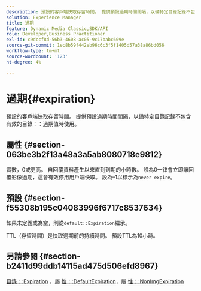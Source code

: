 ```yaml
---
description: 預設的客戶端快取存留時間。 提供預設過期時間間隔，以備特定目錄記錄不包含有效的目錄過期值時使用。
solution: Experience Manager
title: 過期
feature: Dynamic Media Classic,SDK/API
role: Developer,Business Practitioner
exl-id: c9dccf8d-56b3-4608-ac05-9c17babc609e
source-git-commit: 1ec8b59f442eb96c6c3f5f1405d57a38a86bd056
workflow-type: tm+mt
source-wordcount: '123'
ht-degree: 4%

---
```


# 過期{#expiration}

預設的客戶端快取存留時間。 提供預設過期時間間隔，以備特定目錄記錄不包含有效的目錄：：過期值時使用。

## 屬性 {#section-063be3b2f13a48a3a5ab8080718e9812}

實數，0或更高。 自回覆資料產生以來直到到期的小時數。 設為0一律會立即讓回覆影像過期，這會有效停用用戶端快取。 設為–1以標示為`never expire`。

## 預設 {#section-f55308b195c04083996f6717c8537634}

如果未定義或為空，則從`default::Expiration`繼承。

TTL（存留時間）是快取過期前的持續時間。 預設TTL為10小時。

## 另請參閱 {#section-b2411d99ddb14115ad475d506efd8967}

[目錄：:Expiration](../../../../../is-api/image-catalog/image-serving-api-ref/c-image-catalog-reference/c-image-svg-data-reference/c-image-data-reference/r-expiration-cat.md#reference-a7afd668ecbb4d2da65d86259aa6a28a) ，屬 [性：:DefaultExpiration](../../../../../is-api/image-catalog/image-serving-api-ref/c-image-catalog-reference/c-attributes-reference/r-defaultexpiration.md#reference-0526166fab654fceb243b75d1ea4f0cf)，屬 [性：:NonImgExpiration](../../../../../is-api/image-catalog/image-serving-api-ref/c-image-catalog-reference/c-attributes-reference/r-nonimgexpiration.md#reference-a8066cd0d24b4ea98100ade4821f1f9d)
